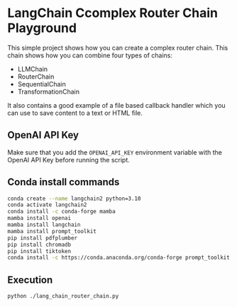 # LangChain Ccomplex Router Chain Playground

This simple project shows how you can create a complex router chain. This chain shows how you can combine four types of chains:

- LLMChain
- RouterChain
- SequentialChain
- TransformationChain

It also contains a good example of a file based callback handler which you can use to save content to a text or HTML file.

## OpenAI API Key

Make sure that you add the `OPENAI_API_KEY` environment variable with the OpenAI API Key before running the script.

## Conda install commands

```bash
conda create --name langchain2 python=3.10
conda activate langchain2
conda install -c conda-forge mamba
mamba install openai
mamba install langchain
mamba install prompt_toolkit
pip install pdfplumber
pip install chromadb
pip install tiktoken
conda install -c https://conda.anaconda.org/conda-forge prompt_toolkit
```

## Execution

```bash
python ./lang_chain_router_chain.py
```
